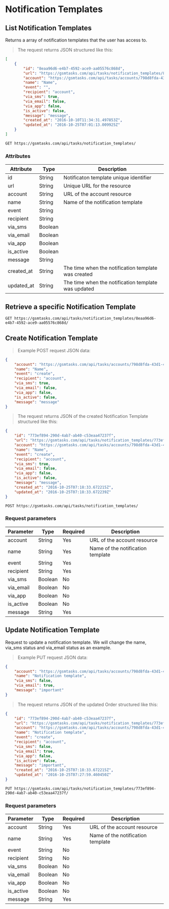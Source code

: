# Notification Templates

## List Notification Templates

Returns a array of notification templates that the user has access to.

> The request returns JSON structured like this:

```json
[
    {
        "id": "8eaa96d6-e4b7-4592-ace9-aa05576c868d",
        "url": "https://gsmtasks.com/api/tasks/notification_templates/8eaa96d6-e4b7-4592-ace9-aa05576c868d/",
        "account": "https://gsmtasks.com/api/tasks/accounts/798d8fda-43d1-497a-b63b-1ad784afc117/",
        "name": "Name",
        "event": "",
        "recipient": "account",
        "via_sms": true,
        "via_email": false,
        "via_app": false,
        "is_active": false,
        "message": "message",
        "created_at": "2016-10-10T11:34:31.497853Z",
        "updated_at": "2016-10-25T07:01:13.009925Z"
    }
]
```

`GET https://gsmtasks.com/api/tasks/notification_templates/`

### Attributes

Attribute     | Type   | Description
------------  | ------ | -----------
id            | String | Notificaton template unique identifier
url           | String | Unique URL for the resource
account       | String | URL of the account resource
name          | String | Name of the notification template
event         | String | 
recipient     | String |
via_sms       | Boolean| 
via_email     | Boolean|
via_app       | Boolean|
is_active     | Boolean|
message       | String | 
created_at    | String | The time when the notification template was created
updated_at    | String | The time when the notification template was updated

## Retrieve a specific Notification Template

`GET https://gsmtasks.com/api/tasks/notification_templates/8eaa96d6-e4b7-4592-ace9-aa05576c868d/`

## Create Notification Template

> Example POST request JSON data:

```json
{
    "account": "https://gsmtasks.com/api/tasks/accounts/798d8fda-43d1-497a-b63b-1ad784afc117/",
    "name": "Name",
    "event": "create",
    "recipient": "account",
    "via_sms": true,
    "via_email": false,
    "via_app": false,
    "is_active": false,
    "message": "message"
}
```

> The request returns JSON of the created Notification Template structured like this:

```json
{
    "id": "773ef894-290d-4ab7-ab40-c53eaa47237f",
    "url": "https://gsmtasks.com/api/tasks/notification_templates/773ef894-290d-4ab7-ab40-c53eaa47237f/",
    "account": "https://gsmtasks.com/api/tasks/accounts/798d8fda-43d1-497a-b63b-1ad784afc117/",
    "name": "Name",
    "event": "create",
    "recipient": "account",
    "via_sms": true,
    "via_email": false,
    "via_app": false,
    "is_active": false,
    "message": "message",
    "created_at": "2016-10-25T07:18:33.672215Z",
    "updated_at": "2016-10-25T07:18:33.672239Z"
}
```

`POST https://gsmtasks.com/api/tasks/notification_templates/`

### Request parameters

Parameter     | Type   | Required | Description
------------  | ------ | -------- | -----------
account       | String | Yes      | URL of the account resource
name          | String | Yes      | Name of the notification template
event         | String | Yes      | 
recipient     | String | Yes      |
via_sms       | Boolean| No       | 
via_email     | Boolean| No       |
via_app       | Boolean| No       |
is_active     | Boolean| No       |
message       | String | Yes      |
 
## Update Notification Template

Request to update a notification template. We will change the name, via_sms status and via_email status as an example.

> Example PUT request JSON data:

```json
{
    "account": "https://gsmtasks.com/api/tasks/accounts/798d8fda-43d1-497a-b63b-1ad784afc117/",
    "name": "Notification template",
    "via_sms": false,
    "via_email": true,
    "message": "important"
}
```

> The request returns JSON of the updated Order structured like this:

```json
{
    "id": "773ef894-290d-4ab7-ab40-c53eaa47237f",
    "url": "https://gsmtasks.com/api/tasks/notification_templates/773ef894-290d-4ab7-ab40-c53eaa47237f/",
    "account": "https://gsmtasks.com/api/tasks/accounts/798d8fda-43d1-497a-b63b-1ad784afc117/",
    "name": "Notification template",
    "event": "create",
    "recipient": "account",
    "via_sms": false,
    "via_email": true,
    "via_app": false,
    "is_active": false,
    "message": "important",
    "created_at": "2016-10-25T07:18:33.672215Z",
    "updated_at": "2016-10-25T07:27:59.460450Z"
}
```

`PUT https://gsmtasks.com/api/tasks/notification_templates/773ef894-290d-4ab7-ab40-c53eaa47237f/`

### Request parameters

Parameter     | Type   | Required | Description
------------  | ------ | -------- | -----------
account       | String | Yes      | URL of the account resource
name          | String | Yes      | Name of the notification template
event         | String | No       | 
recipient     | String | No       |
via_sms       | Boolean| No       | 
via_email     | Boolean| No       |
via_app       | Boolean| No       |
is_active     | Boolean| No       |
message       | String | Yes      |
 


